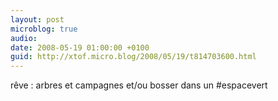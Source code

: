 ```yaml
---
layout: post
microblog: true
audio: 
date: 2008-05-19 01:00:00 +0100
guid: http://xtof.micro.blog/2008/05/19/t814703600.html
---
```

rêve : arbres et campagnes et/ou bosser dans un #espacevert

